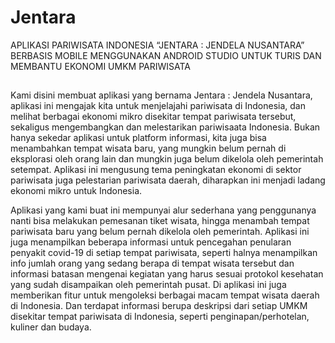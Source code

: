 # Jentara
APLIKASI PARIWISATA INDONESIA “JENTARA : JENDELA NUSANTARA” BERBASIS MOBILE MENGGUNAKAN ANDROID STUDIO UNTUK TURIS DAN MEMBANTU EKONOMI UMKM PARIWISATA

## 
Kami disini membuat aplikasi yang bernama Jentara : Jendela Nusantara, aplikasi ini mengajak kita untuk menjelajahi pariwisata di Indonesia, dan melihat berbagai ekonomi mikro disekitar tempat pariwisata tersebut, sekaligus mengembangkan dan melestarikan pariwisaata Indonesia. Bukan hanya sekedar aplikasi untuk platform informasi, kita juga bisa menambahkan tempat wisata baru, yang mungkin belum pernah di eksplorasi oleh orang lain dan mungkin juga belum dikelola oleh pemerintah setempat. Aplikasi ini mengusung tema peningkatan ekonomi di sektor pariwisata juga pelestarian pariwisata daerah, diharapkan ini menjadi ladang ekonomi mikro untuk Indonesia.

Aplikasi yang kami buat ini mempunyai alur sederhana yang penggunanya nanti bisa melakukan pemesanan tiket wisata, hingga menambah tempat pariwisata baru yang belum pernah dikelola oleh pemerintah. Aplikasi ini juga menampilkan beberapa informasi untuk pencegahan penularan penyakit covid-19 di setiap tempat pariwisata, seperti halnya menampilkan info jumlah orang yang sedang berapa di tempat wisata tersebut dan informasi batasan mengenai kegiatan yang harus sesuai protokol kesehatan yang sudah disampaikan oleh pemerintah pusat. Di aplikasi ini juga memberikan fitur untuk mengoleksi berbagai macam tempat wisata daerah di Indonesia. Dan terdapat informasi berupa deskripsi dari setiap UMKM disekitar tempat pariwisata di Indonesia, seperti penginapan/perhotelan, kuliner dan budaya.

